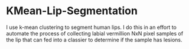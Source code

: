 # KMean-Lip-Segmentation
I use k-mean clustering to segment human lips.  I do this in an effort to automate the process of collecting labial vermillion NxN pixel samples of the lip that can fed into a classier to determine if the sample has lesions.
